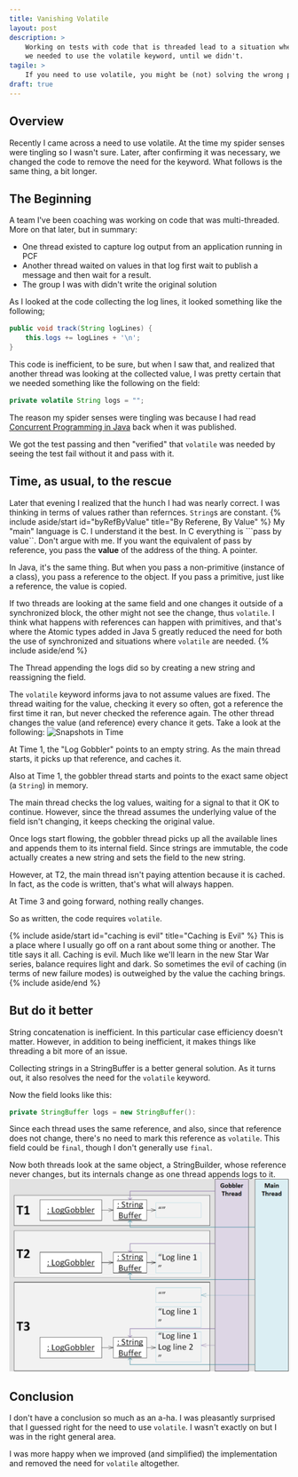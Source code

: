 ```yaml
---
title: Vanishing Volatile
layout: post
description: >
    Working on tests with code that is threaded lead to a situation where
    we needed to use the volatile keyword, until we didn't.
tagile: >
    If you need to use volatile, you might be (not) solving the wrong problem.
draft: true
---
```

## Overview

Recently I came across a need to use volatile. At the time my 
spider senses were tingling so I wasn't sure. Later, after confirming it 
was necessary, we changed the code to remove the need for the keyword. What 
follows is the same thing, a bit longer.

## The Beginning

A team I've been coaching was working on code that was multi-threaded.
More on that later, but in summary:
* One thread existed to capture log output from an application running in PCF
* Another thread waited on values in that log first wait to publish a message and then wait for a result.
* The group I was with didn't write the original solution

As I looked at the code collecting the log lines, it looked something like 
the following;
```java
public void track(String logLines) {
    this.logs += logLines + '\n';
}
```

This code is inefficient, to be sure, but when I saw that, and realized that
another thread was looking at the collected value, I was pretty certain
that we needed something like the following on the field:
```java
private volatile String logs = "";
```

The reason my spider senses were tingling was because I had read
[Concurrent Programming in Java](https://read.amazon.com/kp/embed?asin=B004V9OA84&preview=newtab&linkCode=kpe&ref_=cm_sw_r_kb_dp_51zWDbER7Z6XN) back when it was published.

We got the test passing and then "verified" that ```volatile``` was
needed by seeing the test fail without it and pass with it.

## Time, as usual, to the rescue

Later that evening I realized that the hunch I had was nearly correct. 
I was thinking in terms of values rather than refernces. ```String```s are constant.
{% include aside/start id="byRefByValue" title="By Referene, By Value" %}
My "main" language is C. I understand it the best. In C everything is 
```pass by value``. Don't argue with me. If you want the equivalent of pass 
by reference, you pass the **value** of the address of the thing. A pointer.

In Java, it's the same thing. But when you pass a non-primitive (instance
of a class), you pass a reference to the object. If you pass a primitive,
just like a reference, the value is copied. 

If two threads are looking at the same field and one changes it outside of
a synchronized block, the other might not see the change, thus ```volatile```.
I think what happens with references can happen with primitives, and
that's where the Atomic types added in Java 5 greatly reduced the need for
both the use of synchronized and situations where ```volatile``` are needed.
{% include aside/end %}

The Thread appending the logs did so by creating a new string and reassigning the field.

The ```volatile``` keyword informs java to not assume values 
are fixed. The thread waiting for the value, checking it every so often,
got a reference the first time it ran, but never checked the reference
again. The other thread changes the value (and reference) every chance it gets.
Take a look at the following:
![Snapshots in Time](/assets/images/VolatileThreads.png)

At Time 1, the "Log Gobbler" points to an empty string. As the main thread
starts, it picks up that reference, and caches it.

Also at Time 1, the gobbler thread starts and points to the exact same
object (a ```String```) in memory.

The main thread checks the log values, waiting for a signal to that it
OK to continue. However, since the thread assumes the underlying 
value of the field isn't changing, it keeps checking the original value.

Once logs start flowing, the gobbler thread picks up all the available
lines and appends them to its internal field. Since strings are 
immutable, the code actually creates a new string and sets the field
to the new string.

However, at T2, the main thread isn't paying attention because it is 
cached. In fact, as the code is written, that's what will always happen.

At Time 3 and going forward, nothing really changes.

So as written, the code requires ```volatile```.

{% include aside/start id="caching is evil" title="Caching is Evil" %}
This is a place where I usually go off on a rant about some thing
or another. The title says it all. Caching is evil. Much like 
we'll learn in the new Star War series, balance requires light and
dark. So sometimes the evil of caching (in terms of new failure 
modes) is outweighed by the value the caching brings.
{% include aside/end %}

## But do it better

String concatenation is inefficient. In this particular case efficiency 
doesn't matter. However, in addition to being inefficient, it makes 
things like threading a bit more of an issue.

Collecting strings in a StringBuffer is a better general solution.
As it turns out, it also resolves the need for the ```volatile``` keyword.

Now the field looks like this:
```java
private StringBuffer logs = new StringBuffer():
```

Since each thread uses the same reference, and also, since that reference
does not change, there's no need to mark this reference as ```volatile```.
This field could be ```final```, though I don't generally use ```final```.

Now both threads look at the same object, a StringBuilder, whose reference
never changes, but its internals change as one thread appends logs to it.
![Volatile Vanished](/assets/images/VolatileVanished.png)

## Conclusion

I don't have a conclusion so much as an a-ha. I was pleasantly surprised
that I guessed right for the need to use ```volatile```. I wasn't 
exactly on but I was in the right general area. 

I was more happy when we improved (and simplified) the implementation
and removed the need for ```volatile``` altogether.
